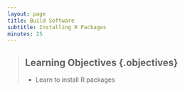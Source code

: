 ```yaml
---
layout: page
title: Build Software
subtitle: Installing R Packages
minutes: 25
---
```


> ## Learning Objectives {.objectives}
>
> * Learn to install R packages


